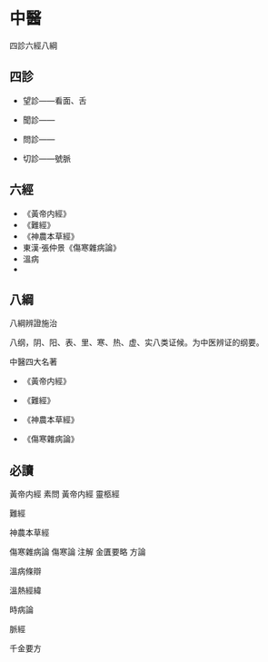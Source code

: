 # 中醫

四診六經八綱

## 四診

- 望診——看面、舌

- 聞診——

- 問診——

- 切診——號脈

## 六經

- 《黃帝内經》
- 《難經》
- 《神農本草經》
- 東漢·張仲景《傷寒雜病論》
- 溫病
- 

## 八綱

八綱辨證施治

八纲，阴、阳、表、里、寒、热、虚、实八类证候。为中医辨证的纲要。







中醫四大名著

- 《黃帝内經》

- 《難經》

- 《神農本草經》

- 《傷寒雜病論》

## 必讀

黃帝内經 素問
黃帝内經  靈柩經

難經

神農本草經

傷寒雜病論
	傷寒論  注解
	金匱要略  方論



溫病條辯

溫熱經緯

時病論

脈經



千金要方

